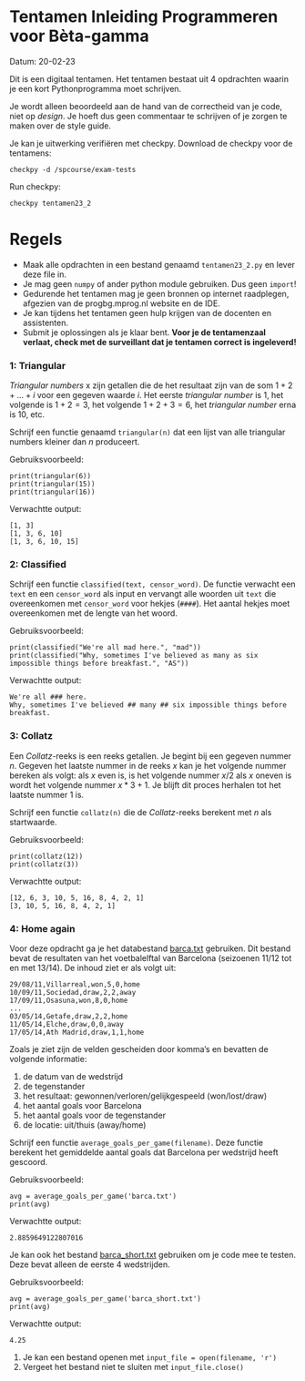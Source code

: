 # Tentamen Inleiding Programmeren voor Bèta-gamma

Datum: 20-02-23

Dit is een digitaal tentamen. Het tentamen bestaat uit 4 opdrachten waarin je een kort Pythonprogramma moet schrijven.

Je wordt alleen beoordeeld aan de hand van de correctheid van je code, niet op _design_. Je hoeft dus geen commentaar te schrijven of je zorgen te maken over de style guide.

Je kan je uitwerking verifiëren met checkpy. Download de checkpy voor de tentamens:

    checkpy -d /spcourse/exam-tests

Run checkpy:

    checkpy tentamen23_2

# Regels

- Maak alle opdrachten in een bestand genaamd `tentamen23_2.py` en lever deze file in.
- Je mag geen `numpy` of ander python module gebruiken. Dus geen `import`!
- Gedurende het tentamen mag je geen bronnen op internet raadplegen, afgezien van de progbg.mprog.nl website en de IDE.
- Je kan tijdens het tentamen geen hulp krijgen van de docenten en assistenten.
- Submit je oplossingen als je klaar bent. **Voor je de tentamenzaal verlaat, check met de surveillant dat je tentamen correct is ingeleverd!**

### 1: Triangular

*Triangular numbers* x zijn getallen die de het resultaat zijn van de som $1 + 2 + \ldots + i$ voor een gegeven waarde $i$. Het eerste *triangular number* is $1$, het volgende is $1 + 2 = 3$, het volgende $1 + 2 + 3 = 6$, het *triangular number* erna is $10$, etc.

Schrijf een functie genaamd `triangular(n)` dat een lijst van alle triangular numbers kleiner dan $n$ produceert.

Gebruiksvoorbeeld:

    print(triangular(6))
    print(triangular(15))
    print(triangular(16))

Verwachtte output:

    [1, 3]
    [1, 3, 6, 10]
    [1, 3, 6, 10, 15]

### 2: Classified

Schrijf een functie `classified(text, censor_word)`. De functie verwacht een `text` en een `censor_word` als input en vervangt alle woorden uit `text` die overeenkomen met `censor_word` voor hekjes (`####`). Het aantal hekjes moet overeenkomen met de lengte van het woord.

Gebruiksvoorbeeld:

    print(classified("We're all mad here.", "mad"))
    print(classified("Why, sometimes I've believed as many as six impossible things before breakfast.", "AS"))

Verwachtte output:

    We're all ### here.
    Why, sometimes I've believed ## many ## six impossible things before breakfast.

### 3: Collatz

Een *Collatz*-reeks is een reeks getallen. Je begint bij een gegeven nummer $n$.  Gegeven het laatste nummer in de reeks $x$ kan je het volgende nummer bereken als volgt: als $x$ even is, is het volgende nummer $x/2$ als $x$ oneven is wordt het volgende nummer $x*3+1$. Je blijft dit proces herhalen tot het laatste nummer $1$ is.

Schrijf een functie `collatz(n)` die de *Collatz*-reeks berekent met $n$ als startwaarde.

Gebruiksvoorbeeld:

    print(collatz(12))
    print(collatz(3))

Verwachtte output:

    [12, 6, 3, 10, 5, 16, 8, 4, 2, 1]
    [3, 10, 5, 16, 8, 4, 2, 1]

### 4: Home again

Voor deze opdracht ga je het databestand [barca.txt](barca.txt) gebruiken. Dit bestand bevat de resultaten van het voetbalelftal van Barcelona (seizoenen 11/12 tot en met 13/14). De inhoud ziet er als volgt uit:

    29/08/11,Villarreal,won,5,0,home
    10/09/11,Sociedad,draw,2,2,away
    17/09/11,Osasuna,won,8,0,home
    ...
    03/05/14,Getafe,draw,2,2,home
    11/05/14,Elche,draw,0,0,away
    17/05/14,Ath Madrid,draw,1,1,home

Zoals je ziet zijn de velden gescheiden door komma’s en bevatten de volgende informatie:

1. de datum van de wedstrijd
2. de tegenstander
3. het resultaat: gewonnen/verloren/gelijkgespeeld (won/lost/draw)
4. het aantal goals voor Barcelona
5. het aantal goals voor de tegenstander
6. de locatie: uit/thuis (away/home)

Schrijf een functie `average_goals_per_game(filename)`. Deze functie berekent het gemiddelde aantal goals dat Barcelona per wedstrijd heeft gescoord.

Gebruiksvoorbeeld:

    avg = average_goals_per_game('barca.txt')
    print(avg)

Verwachtte output:

    2.8859649122807016

Je kan ook het bestand [barca_short.txt](barca_short.txt) gebruiken om je code mee te testen. Deze bevat alleen de eerste 4 wedstrijden.

Gebruiksvoorbeeld:

    avg = average_goals_per_game('barca_short.txt')
    print(avg)

Verwachtte output:

    4.25

1. Je kan een bestand openen met `input_file = open(filename, 'r')`
2. Vergeet het bestand niet te sluiten met `input_file.close()`
